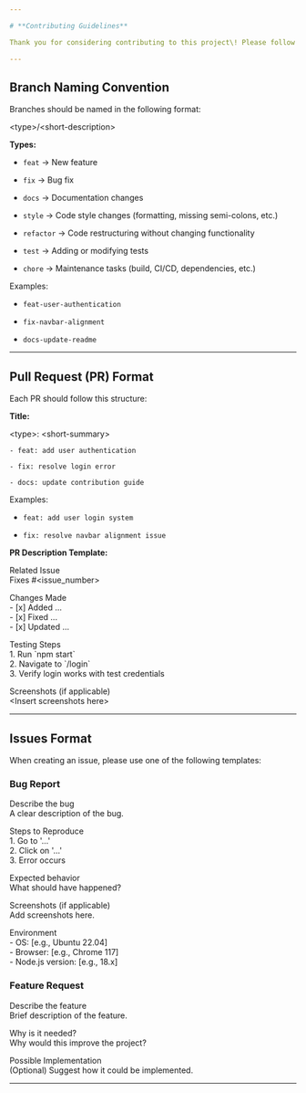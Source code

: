 ```yaml
---

# **Contributing Guidelines**

Thank you for considering contributing to this project\! Please follow these guidelines to ensure a smooth workflow.

---
```


##  **Branch Naming Convention**

Branches should be named in the following format:

\<type\>/\<short-description\>

**Types:**

* `feat` → New feature

* `fix` → Bug fix

* `docs` → Documentation changes

* `style` → Code style changes (formatting, missing semi-colons, etc.)

* `refactor` → Code restructuring without changing functionality

* `test` → Adding or modifying tests

* `chore` → Maintenance tasks (build, CI/CD, dependencies, etc.)

Examples:

* `feat-user-authentication`

* `fix-navbar-alignment`

* `docs-update-readme`

---

## **Pull Request (PR) Format**

Each PR should follow this structure:

**Title:**

\<type\>: \<short-summary\>

`- feat: add user authentication`

`- fix: resolve login error`

`- docs: update contribution guide`

Examples:

* `feat: add user login system`

* `fix: resolve navbar alignment issue`  
  

**PR Description Template:**

Related Issue    
Fixes \#\<issue\_number\>

Changes Made    
\- \[x\] Added ...  
\- \[x\] Fixed ...  
\- \[x\] Updated ...

Testing Steps    
1\. Run \`npm start\`  
2\. Navigate to \`/login\`  
3\. Verify login works with test credentials

Screenshots (if applicable)    
\<Insert screenshots here\>

---

## **Issues Format**

When creating an issue, please use one of the following templates:

### **Bug Report**

Describe the bug    
A clear description of the bug.

Steps to Reproduce  
1\. Go to '...'  
2\. Click on '...'  
3\. Error occurs

Expected behavior    
What should have happened?

Screenshots (if applicable)  
Add screenshots here.

Environment   
\- OS: \[e.g., Ubuntu 22.04\]    
\- Browser: \[e.g., Chrome 117\]    
\- Node.js version: \[e.g., 18.x\]  

### **Feature Request**

Describe the feature  
Brief description of the feature.

Why is it needed?   
Why would this improve the project?

Possible Implementation  
(Optional) Suggest how it could be implemented.

---

